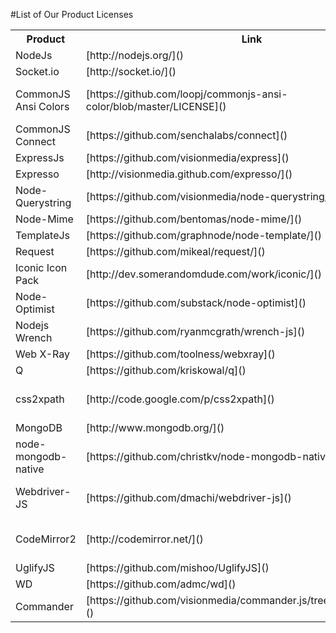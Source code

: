 <!-- <copyright>
Copyright (c) 2012, Motorola Mobility LLC.
All Rights Reserved.

Redistribution and use in source and binary forms, with or without
modification, are permitted provided that the following conditions are met:

* Redistributions of source code must retain the above copyright notice,
  this list of conditions and the following disclaimer.

* Redistributions in binary form must reproduce the above copyright notice,
  this list of conditions and the following disclaimer in the documentation
  and/or other materials provided with the distribution.

* Neither the name of Motorola Mobility LLC nor the names of its
  contributors may be used to endorse or promote products derived from this
  software without specific prior written permission.

THIS SOFTWARE IS PROVIDED BY THE COPYRIGHT HOLDERS AND CONTRIBUTORS "AS IS"
AND ANY EXPRESS OR IMPLIED WARRANTIES, INCLUDING, BUT NOT LIMITED TO, THE
IMPLIED WARRANTIES OF MERCHANTABILITY AND FITNESS FOR A PARTICULAR PURPOSE
ARE DISCLAIMED. IN NO EVENT SHALL THE COPYRIGHT HOLDER OR CONTRIBUTORS BE
LIABLE FOR ANY DIRECT, INDIRECT, INCIDENTAL, SPECIAL, EXEMPLARY, OR
CONSEQUENTIAL DAMAGES (INCLUDING, BUT NOT LIMITED TO, PROCUREMENT OF
SUBSTITUTE GOODS OR SERVICES; LOSS OF USE, DATA, OR PROFITS; OR BUSINESS
INTERRUPTION) HOWEVER CAUSED AND ON ANY THEORY OF LIABILITY, WHETHER IN
CONTRACT, STRICT LIABILITY, OR TORT (INCLUDING NEGLIGENCE OR OTHERWISE)
ARISING IN ANY WAY OUT OF THE USE OF THIS SOFTWARE, EVEN IF ADVISED OF THE
POSSIBILITY OF SUCH DAMAGE.
</copyright> -->
 
#List of Our Product Licenses

<table>
    <tr>
        <th>Product</th>
        <th>Link</th>
        <th>License</th>
        <th>Notes</th>
    </tr>
    <tr>
        <td>NodeJs</td>
        <td>[http://nodejs.org/]()</td>
        <td>MIT</td>
        <td></td>
    </tr>
    <tr>
        <td>Socket.io</td>
        <td>[http://socket.io/]()</td>
        <td>MIT</td>
        <td></td>
    </tr>
    <tr>
        <td>CommonJS Ansi Colors</td>
        <td>[https://github.com/loopj/commonjs-ansi-color/blob/master/LICENSE]()</td>
        <td>BSD</td>
        <td>we could go with [https://github.com/marak/colors.js]() if their stuff is more favorable.</td>
    </tr>
    <tr>
        <td>CommonJS Connect</td>
        <td>[https://github.com/senchalabs/connect]()</td>
        <td>MIT</td>
        <td></td>
    </tr>
    <tr>
        <td>ExpressJs</td>
        <td>[https://github.com/visionmedia/express]()</td>
        <td>MIT</td>
        <td></td>
    </tr>
    <tr>
        <td>Expresso</td>
        <td>[http://visionmedia.github.com/expresso/]()</td>
        <td>MIT</td>
        <td></td>
    </tr>
    <tr>
        <td>Node-Querystring</td>
        <td>[https://github.com/visionmedia/node-querystring/]()</td>
        <td>MIT</td>
        <td>Used by Express</td>
    </tr>
    <tr>
        <td>Node-Mime</td>
        <td>[https://github.com/bentomas/node-mime/]()</td>
        <td>MIT</td>
        <td>Used by Express</td>
    </tr>
    <tr>
        <td>TemplateJs</td>
        <td>[https://github.com/graphnode/node-template/]()</td>
        <td>MIT</td>
        <td></td>
    </tr>
    <tr>
        <td>Request</td>
        <td>[https://github.com/mikeal/request/]()</td>
        <td>Apache License 2.0</td>
        <td></td>
    </tr>
    <tr>
        <td>Iconic Icon Pack</td>
        <td>[http://dev.somerandomdude.com/work/iconic/]()</td>
        <td>Creative Commons Attribution Share Alike 3.0 Licnse</td>
        <td>This is used within the CSS3 Github Buttons</td>
    </tr>
    <tr>
        <td>Node-Optimist</td>
        <td>[https://github.com/substack/node-optimist]()</td>
        <td>MIT</td>
        <td></td>
    </tr>
    <tr>
        <td>Nodejs Wrench</td>
        <td>[https://github.com/ryanmcgrath/wrench-js]()</td>
        <td>MIT</td>
        <td></td>
    </tr>
    <tr>
        <td>Web X-Ray</td>
        <td>[https://github.com/toolness/webxray]()</td>
        <td>MPL</td>
        <td></td>
    </tr>
    <tr>
        <td>Q</td>
        <td>[https://github.com/kriskowal/q]()</td>
        <td>MIT</td>
        <td></td>
    </tr>
    <tr>
        <td>css2xpath</td>
        <td>[http://code.google.com/p/css2xpath]()</td>
        <td>MIT</td>
        <td>Used to convert CSS queries to xpath, because webdriver is not able to use compound selectors.</td>
    </tr>
    <tr>
        <td>MongoDB</td>
        <td>[http://www.mongodb.org/]()</td>
        <td>GNU AGPL v3.0</td>
        <td>Storage of scripts and test results.</td>
    </tr>
    <tr>
        <td>node-mongodb-native</td>
        <td>[https://github.com/christkv/node-mongodb-native]()</td>
        <td>Apache License 2.0</td>
        <td>Node.js driver for MongoDB.</td>
    </tr>
    <tr>
        <td>Webdriver-JS</td>
        <td>[https://github.com/dmachi/webdriver-js]()</td>
        <td>BSD and AFL</td>
        <td>Webdriver client implementation (modified version in server/lib/webdriver)</td>
    </tr>
    <tr>
        <td>CodeMirror2</td>
        <td>[http://codemirror.net/]()</td>
        <td>MIT-Style [http://codemirror.net/LICENSE]()</td>
        <td>Used for text editing implementation</td>
    </tr>
    <tr>
        <td>UglifyJS</td>
        <td>[https://github.com/mishoo/UglifyJS]()</td>
        <td>BSD</td>
        <td>Used to clean up code presentation</td>
    </tr>
    <tr>
        <td>WD</td>
        <td>[https://github.com/admc/wd]()</td>
        <td>Not listed</td>
        <td>used to handle web driver</td>
    </tr>
    <tr>
        <td>Commander</td>
        <td>[https://github.com/visionmedia/commander.js/tree/master/examples]()</td>
        <td>MIT</td>
        <td>Used to handle user prompts during the installation script</td>
    </tr>
</table>
